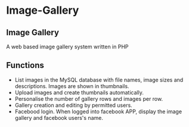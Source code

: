 # Image-Gallery 

Image Gallery
-----------------------------------------------

A web based image gallery system written in PHP

Functions
-----------------------------------------------

- List images in the MySQL database with file names, image sizes and descriptions. Images are shown in thumbnails.
- Upload images and create thumbnails automatically.
- Personalise the number of gallery rows and images per row.
- Gallery creation and editing by permitted users.
- Facebood login. When logged into facebook APP, display the image gallery and facebook users's name.
